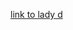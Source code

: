 [link to lady d](https://user-images.githubusercontent.com/85270038/120588356-638a6300-c47a-11eb-872a-d93d132f2b1d.png)
